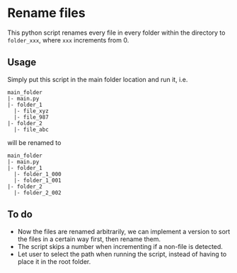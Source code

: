 # Rename files

This python script renames every file in every folder within the directory to `folder_xxx`, where `xxx` increments from 0.

## Usage

Simply put this script in the main folder location and run it, i.e.

```
main_folder
|- main.py
|- folder_1
  |- file_xyz
  |- file_987
|- folder_2
  |- file_abc
```

will be renamed to

```
main_folder
|- main.py
|- folder_1
  |- folder_1_000
  |- folder_1_001
|- folder_2
  |- folder_2_002
```

## To do

- Now the files are renamed arbitrarily, we can implement a version to sort the files in a certain way first, then rename them.
- The script skips a number when incrementing if a non-file is detected.
- Let user to select the path when running the script, instead of having to place it in the root folder.
